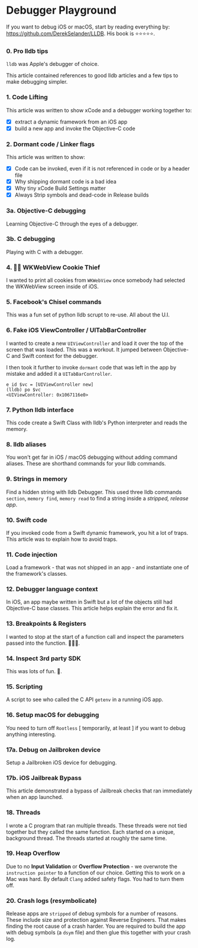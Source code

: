 # Debugger Playground
If you want to debug iOS or macOS, start by reading everything by: https://github.com/DerekSelander/LLDB. His book is ⭐️⭐️⭐️⭐️⭐️.

### 0. Pro lldb tips
`lldb` was Apple's debugger of choice.

This article contained references to good lldb articles and a few tips to make debugging simpler.

### 1. Code Lifting
This article was written to show xCode and a debugger working together to:
- [x] extract a dynamic framework from an iOS app
- [x] build a new app and invoke the Objective-C code

### 2. Dormant code / Linker flags
This article was written to show:

- [x] Code can be invoked, even if it is not referenced in code or by a header file
- [x] Why shipping dormant code is a bad idea
- [x] Why tiny xCode Build Settings matter
- [x] Always Strip symbols and dead-code in Release builds

### 3a. Objective-C debugging
Learning Objective-C through the eyes of a debugger.

### 3b. C debugging
Playing with C with a debugger.

### 4. 🍪🍪  WKWebView Cookie Thief
I wanted to print all cookies from `WKWebView` once somebody had selected the WKWebView screen inside of iOS.

### 5. Facebook's Chisel commands
This was a fun set of python lldb scrupt to re-use. All about the U.I.

### 6. Fake iOS ViewController / UITabBarController
I wanted to create a new `UIViewController` and load it over the top of the screen that was loaded.  This was a workout.  It jumped between Objective-C and Swift context for the debugger.

I then took it further to invoke `dormant` code that was left in the app by mistake and added it a `UITabBarController`.
```
e id $vc = [UIViewController new]
(lldb) po $vc
<UIViewController: 0x1067116e0>
```
### 7. Python lldb interface
This code create a Swift Class with lldb's Python interpreter and reads the memory.

### 8. lldb aliases
You won't get far in iOS / macOS debugging without adding command aliases. These are shorthand commands for your lldb commands.

### 9. Strings in memory
Find a hidden string with lldb Debugger.  This used three lldb commands `section`, `memory find`, `memory read` to find a string inside a _stripped, release app_.

### 10. Swift code
If you  invoked code from a Swift dynamic framework, you hit a lot of traps.  This article was to explain how to avoid traps.

### 11. Code injection
Load a framework - that was not shipped in an app - and instantiate one of the framework's classes.

### 12. Debugger language context
In iOS, an app maybe written in Swift but a lot of the objects still had Objective-C base classes.  This article helps explain the error and fix it.

### 13. Breakpoints & Registers
I wanted to stop at the start of a function call and inspect the parameters passed into the function. 🕵🏼‍♂️.

### 14. Inspect 3rd party SDK
This was lots of fun. 🦂.

### 15. Scripting
A script to see who called the C API `getenv` in a running iOS app.

### 16. Setup macOS for debugging
You need to turn off `Rootless` [ temporarily, at least ] if you want to debug anything interesting.

### 17a. Debug on Jailbroken device
Setup a Jailbroken iOS device for debugging.

### 17b. iOS Jailbreak Bypass
This article demonstrated a bypass of Jailbreak checks that ran immediately when an app launched.

### 18. Threads
I wrote a C program that ran multiple threads.  These threads were not tied together but they called the same function. Each started on a unique, background thread.  The threads started at roughly the same time.

### 19. Heap Overflow
Due to no **Input Validation** or **Overflow Protection** - we overwrote the `instruction pointer` to a function of our choice.  Getting this to work on a Mac was hard.  By default `Clang` added safety flags.  You had to turn them off.

### 20. Crash logs (resymbolicate)
Release apps are `stripped` of debug symbols for a number of reasons.  These include size and protection against Reverse Engineers.  That makes finding the root cause of a crash harder.  You are required to build the app with debug symbols (a `dsym` file) and then glue this together with your crash log.  
```
